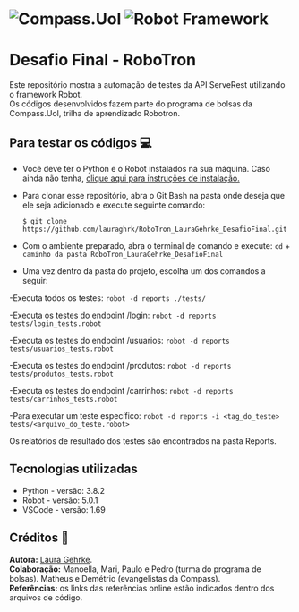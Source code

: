 # ![Compass.Uol](https://blog-qa.compass.uol/wp-content/uploads/2021/09/avatar_user_1_1632859146-96x96.png) ![Robot Framework](https://robotframework.org/img/RF.svg)

# Desafio Final - RoboTron
Este repositório mostra a automação de testes da API ServeRest utilizando o framework Robot.  
Os códigos desenvolvidos fazem parte do programa de bolsas da Compass.Uol, trilha de aprendizado Robotron.

## Para testar os códigos :computer:
- Você deve ter o Python e o Robot instalados na sua máquina.
Caso ainda não tenha, [clique aqui para instruções de instalação.](https://github.com/robotframework/robotframework/blob/master/INSTALL.rst)

- Para clonar esse repositório, abra o Git Bash na pasta onde deseja que ele seja adicionado e execute seguinte comando:

  `$ git clone https://github.com/lauraghrk/RoboTron_LauraGehrke_DesafioFinal.git`

- Com o ambiente preparado, abra o terminal de comando e execute: `cd` + `caminho da pasta RoboTron_LauraGehrke_DesafioFinal`

- Uma vez dentro da pasta do projeto, escolha um dos comandos a seguir:

-Executa todos os testes: `robot -d reports ./tests/`

-Executa os testes do endpoint /login: `robot -d reports tests/login_tests.robot`

-Executa os testes do endpoint /usuarios: `robot -d reports tests/usuarios_tests.robot`

-Executa os testes do endpoint /produtos: `robot -d reports tests/produtos_tests.robot`

-Executa os testes do endpoint /carrinhos: `robot -d reports tests/carrinhos_tests.robot`

-Para executar um teste específico: `robot -d reports -i <tag_do_teste> tests/<arquivo_do_teste.robot>`

Os relatórios de resultado dos testes são encontrados na pasta Reports.

## Tecnologias utilizadas
* Python - versão: 3.8.2 
* Robot - versão: 5.0.1 
* VSCode - versão: 1.69

## Créditos :handshake:
**Autora:** [Laura Gehrke](https://github.com/lauraghrk).  
**Colaboração:** Manoella, Mari, Paulo e Pedro (turma do programa de bolsas). Matheus e Demétrio (evangelistas da Compass).  
**Referências:** os links das referências online estão indicados dentro dos arquivos de código.
